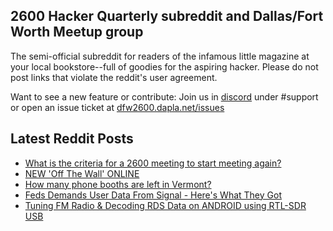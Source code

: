 ## 2600 Hacker Quarterly subreddit and Dallas/Fort Worth Meetup group
The semi-official subreddit for readers of the infamous little magazine at your local bookstore--full of goodies for the aspiring hacker. Please do not post links that violate the reddit's user agreement.

Want to see a new feature or contribute: 
Join us in [discord](https://dfw2600.dapla.net/chat) under #support or open an issue ticket at [dfw2600.dapla.net/issues](https://dfw2600.dapla.net/issues)

## Latest Reddit Posts
<!-- BLOG-POST-LIST:START -->
- [What is the criteria for a 2600 meeting to start meeting again?](https://www.reddit.com/r/2600/comments/v7jayp/what_is_the_criteria_for_a_2600_meeting_to_start/)
- [NEW 'Off The Wall' ONLINE](https://2600.com/wall/07-06-2022)
- [How many phone booths are left in Vermont?](https://www.reddit.com/r/2600/comments/v79pey/how_many_phone_booths_are_left_in_vermont/)
- [Feds Demands User Data From Signal - Here's What They Got](https://www.reddit.com/r/2600/comments/v6vui2/feds_demands_user_data_from_signal_heres_what/)
- [Tuning FM Radio & Decoding RDS Data on ANDROID using RTL-SDR USB](https://www.reddit.com/r/2600/comments/v5wbsg/tuning_fm_radio_decoding_rds_data_on_android/)
<!-- BLOG-POST-LIST:END -->
